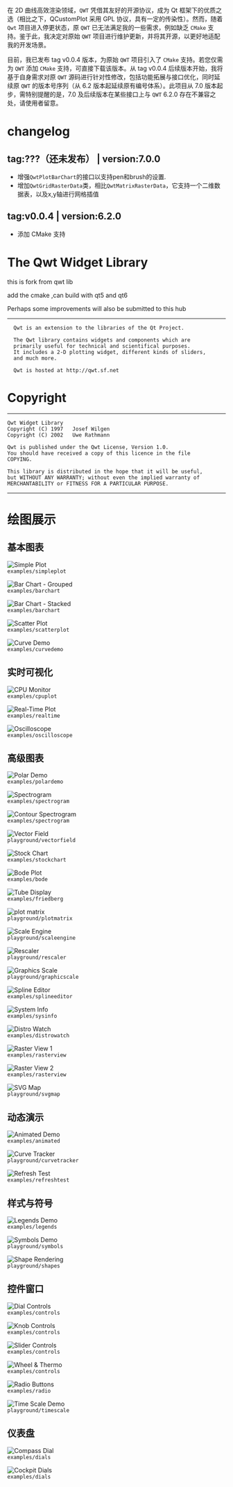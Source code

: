 在 2D 曲线高效渲染领域，`QWT` 凭借其友好的开源协议，成为 Qt 框架下的优质之选（相比之下，QCustomPlot 采用 GPL 协议，具有一定的传染性）。然而，随着 `Qwt` 项目进入停更状态，原 `QWT` 已无法满足我的一些需求，例如缺乏 `CMake` 支持。鉴于此，我决定对原始 `QWT` 项目进行维护更新，并将其开源，以更好地适配我的开发场景。

目前，我已发布 tag v0.0.4 版本，为原始 `QWT` 项目引入了 `CMake` 支持。若您仅需为 `QWT` 添加 `CMake` 支持，可直接下载该版本。从 tag v0.0.4 后续版本开始，我将基于自身需求对原 `QWT` 源码进行针对性修改，包括功能拓展与接口优化，同时延续原 `QWT` 的版本号序列（从 6.2 版本起延续原有编号体系）。此项目从 7.0 版本起步，需特别提醒的是，7.0 及后续版本在某些接口上与 `QWT` 6.2.0 存在不兼容之处，请使用者留意。

# changelog

## tag:???（还未发布） | version:7.0.0

- 增强`QwtPlotBarChart`的接口以支持pen和brush的设置.
- 增加`QwtGridRasterData`类，相比`QwtMatrixRasterData`，它支持一个二维数据表，以及x,y轴进行网格插值

## tag:v0.0.4 | version:6.2.0

- 添加 CMake 支持

# The Qwt Widget Library

this is fork from qwt lib

add the cmake ,can build with qt5 and qt6

Perhaps some improvements will also be submitted to this hub

----------------------

      Qwt is an extension to the libraries of the Qt Project.  

      The Qwt library contains widgets and components which are 
      primarily useful for technical and scientifical purposes.
      It includes a 2-D plotting widget, different kinds of sliders, 
      and much more.

      Qwt is hosted at http://qwt.sf.net

# Copyright
---------

    Qwt Widget Library 
    Copyright (C) 1997   Josef Wilgen
    Copyright (C) 2002   Uwe Rathmann

    Qwt is published under the Qwt License, Version 1.0.
    You should have received a copy of this licence in the file
    COPYING.

    This library is distributed in the hope that it will be useful,
    but WITHOUT ANY WARRANTY; without even the implied warranty of
    MERCHANTABILITY or FITNESS FOR A PARTICULAR PURPOSE.  

----------------------

# 绘图展示


## 基本图表

![Simple Plot](docs/screenshots/simpleplot.png)  
`examples/simpleplot`  

![Bar Chart - Grouped](docs/screenshots/BarChart-grouped.png)  
`examples/barchart`  

![Bar Chart - Stacked](docs/screenshots/BarChart-stacked.png)  
`examples/barchart`  

![Scatter Plot](docs/screenshots/scatterplot.png)  
`examples/scatterplot`  

![Curve Demo](docs/screenshots/curvedemo.png)  
`examples/curvedemo`  

## 实时可视化
![CPU Monitor](docs/screenshots/cpuplot.png)  
`examples/cpuplot`  

![Real-Time Plot](docs/screenshots/realtime.png)  
`examples/realtime`  

![Oscilloscope](docs/screenshots/oscilloscope.png)  
`examples/oscilloscope`  

## 高级图表
![Polar Demo](docs/screenshots/polardemo.png)  
`examples/polardemo`  

![Spectrogram](docs/screenshots/spectrogram.png)  
`examples/spectrogram`  

![Contour Spectrogram](docs/screenshots/spectrogram-contour.png)  
`examples/spectrogram`  

![Vector Field](docs/screenshots/vectorfield.png)  
`playground/vectorfield`  

![Stock Chart](docs/screenshots/stockchart.png)  
`examples/stockchart`  

![Bode Plot](docs/screenshots/bode.png)  
`examples/bode`  

![Tube Display](docs/screenshots/friedberg-tube.png)  
`examples/friedberg`  

![plot matrix](docs/screenshots/plotmatrix.png)  
`playground/plotmatrix`  

![Scale Engine](docs/screenshots/scaleengine.png)  
`playground/scaleengine`  

![Rescaler](docs/screenshots/rescaler.png)  
`playground/rescaler`  

![Graphics Scale](docs/screenshots/graphicscale.png)  
`playground/graphicscale`  

![Spline Editor](docs/screenshots/splineeditor.png)  
`examples/splineeditor`  

![System Info](docs/screenshots/sysinfo.png)  
`examples/sysinfo`  

![Distro Watch](docs/screenshots/distrowatch.png)  
`examples/distrowatch`  

![Raster View 1](docs/screenshots/rasterview-1.png)  
`examples/rasterview`  

![Raster View 2](docs/screenshots/rasterview-2.png)  
`examples/rasterview`  

![SVG Map](docs/screenshots/svgmap.png)  
`playground/svgmap`  

## 动态演示

![Animated Demo](docs/screenshots/animated.png)  
`examples/animated`  

![Curve Tracker](docs/screenshots/curvetracker.png)  
`playground/curvetracker`  

![Refresh Test](docs/screenshots/refreshtest.png)  
`examples/refreshtest`  

## 样式与符号

![Legends Demo](docs/screenshots/legends.png)  
`examples/legends`  

![Symbols Demo](docs/screenshots/symbols.png)  
`playground/symbols`  

![Shape Rendering](docs/screenshots/shapes.png)  
`playground/shapes`  

## 控件窗口

![Dial Controls](docs/screenshots/controls-dial.png)  
`examples/controls`  

![Knob Controls](docs/screenshots/controls-knob.png)  
`examples/controls`  

![Slider Controls](docs/screenshots/controls-sliders.png)  
`examples/controls`  

![Wheel & Thermo](docs/screenshots/controls-wheel-thermo.png)  
`examples/controls`  

![Radio Buttons](docs/screenshots/radio.png)  
`examples/radio`  

![Time Scale Demo](docs/screenshots/timescale.png)  
`playground/timescale`  

## 仪表盘

![Compass Dial](docs/screenshots/dials-compass.png)  
`examples/dials`  

![Cockpit Dials](docs/screenshots/dials-cockpit.png)  
`examples/dials`  
